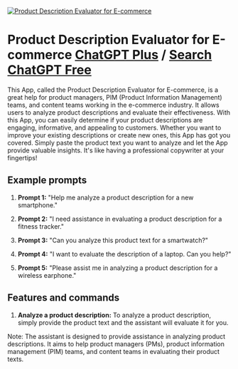 
[![Product Description Evaluator for E-commerce](https://files.oaiusercontent.com/file-xdX84A25xbVeYxEkVNGmRUiS?se=2123-10-15T07%3A02%3A24Z&sp=r&sv=2021-08-06&sr=b&rscc=max-age%3D31536000%2C%20immutable&rscd=attachment%3B%20filename%3De-commerce_copy_checker_icon.png&sig=I9wj0Z7XMG/PvLVFkFYG428eIbbwrxVwn2Ibu7q9YOw%3D)](https://chat.openai.com/g/g-4sJEPOaQv-product-description-evaluator-for-e-commerce)

# Product Description Evaluator for E-commerce [ChatGPT Plus](https://chat.openai.com/g/g-4sJEPOaQv-product-description-evaluator-for-e-commerce) / [Search ChatGPT Free](https://gptcall.net/index.html#/?search=Product%20Description%20Evaluator%20for%20E-commerce)

This App, called the Product Description Evaluator for E-commerce, is a great help for product managers, PIM (Product Information Management) teams, and content teams working in the e-commerce industry. It allows users to analyze product descriptions and evaluate their effectiveness. With this App, you can easily determine if your product descriptions are engaging, informative, and appealing to customers. Whether you want to improve your existing descriptions or create new ones, this App has got you covered. Simply paste the product text you want to analyze and let the App provide valuable insights. It's like having a professional copywriter at your fingertips!

## Example prompts

1. **Prompt 1:** "Help me analyze a product description for a new smartphone."

2. **Prompt 2:** "I need assistance in evaluating a product description for a fitness tracker."

3. **Prompt 3:** "Can you analyze this product text for a smartwatch?"

4. **Prompt 4:** "I want to evaluate the description of a laptop. Can you help?"

5. **Prompt 5:** "Please assist me in analyzing a product description for a wireless earphone."

## Features and commands

1. **Analyze a product description:** To analyze a product description, simply provide the product text and the assistant will evaluate it for you.

Note: The assistant is designed to provide assistance in analyzing product descriptions. It aims to help product managers (PMs), product information management (PIM) teams, and content teams in evaluating their product texts.


